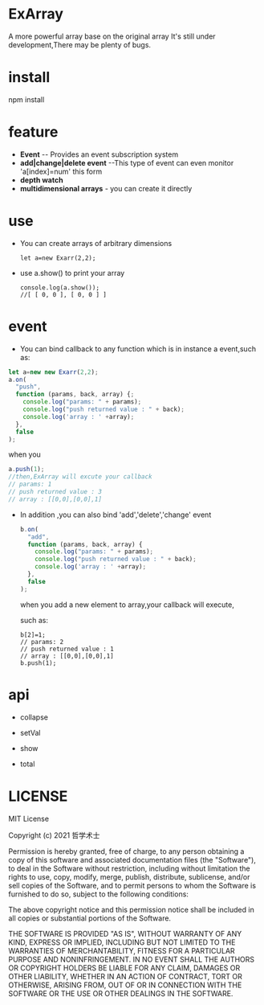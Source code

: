 # ExArray
A more powerful array base on the original array
It's still under development,There may be plenty of bugs.
# install

npm install



# feature

- **Event** -- Provides an event subscription system
- **add|change|delete event** --This type of event can even monitor 'a[index]=num' this form
- **depth watch**  
- **multidimensional arrays**  -  you can create it directly

# use

- You can create arrays of arbitrary dimensions

  ```
  let a=new Exarr(2,2);
  ```

- use a.show() to print your array

  ```
  console.log(a.show());
  //[ [ 0, 0 ], [ 0, 0 ] ]
  ```

  

# event

- You can bind callback to any function which is in instance a event,such as:

```javascript
let a=new new Exarr(2,2);
a.on(
  "push",
  function (params, back, array) {;
    console.log("params: " + params);
    console.log("push returned value : " + back);
    console.log('array : ' +array);
  },
  false
);


```

when you 

```javascript
a.push(1);
//then,ExArray will excute your callback
// params: 1
// push returned value : 3
// array : [[0,0],[0,0],1]
```

- In addition ,you can also bind 'add','delete','change' event

  ```javascript
  b.on(
    "add",
    function (params, back, array) {
      console.log("params: " + params);
      console.log("push returned value : " + back);
      console.log('array : ' +array);
    },
    false
  );
  ```

  when you add a new element to array,your callback will execute,

  such as:

  ```
  b[2]=1;
  // params: 2
  // push returned value : 1
  // array : [[0,0],[0,0],1]
  b.push(1);
  ```



# api

- collapse

- setVal

- show

- total

  





# LICENSE

MIT License

Copyright (c) 2021 哲学术士

Permission is hereby granted, free of charge, to any person obtaining a copy
of this software and associated documentation files (the "Software"), to deal
in the Software without restriction, including without limitation the rights
to use, copy, modify, merge, publish, distribute, sublicense, and/or sell
copies of the Software, and to permit persons to whom the Software is
furnished to do so, subject to the following conditions:

The above copyright notice and this permission notice shall be included in all
copies or substantial portions of the Software.

THE SOFTWARE IS PROVIDED "AS IS", WITHOUT WARRANTY OF ANY KIND, EXPRESS OR
IMPLIED, INCLUDING BUT NOT LIMITED TO THE WARRANTIES OF MERCHANTABILITY,
FITNESS FOR A PARTICULAR PURPOSE AND NONINFRINGEMENT. IN NO EVENT SHALL THE
AUTHORS OR COPYRIGHT HOLDERS BE LIABLE FOR ANY CLAIM, DAMAGES OR OTHER
LIABILITY, WHETHER IN AN ACTION OF CONTRACT, TORT OR OTHERWISE, ARISING FROM,
OUT OF OR IN CONNECTION WITH THE SOFTWARE OR THE USE OR OTHER DEALINGS IN THE
SOFTWARE.
